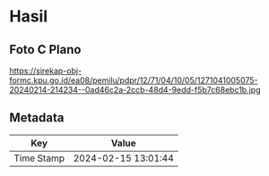 # Hasil

## Foto C Plano

https://sirekap-obj-formc.kpu.go.id/ea08/pemilu/pdpr/12/71/04/10/05/1271041005075-20240214-214234--0ad46c2a-2ccb-48d4-9edd-f5b7c68ebc1b.jpg


## Metadata

| Key        | Value               |
| ---------- | ------------------- |
| Time Stamp | 2024-02-15 13:01:44 |



